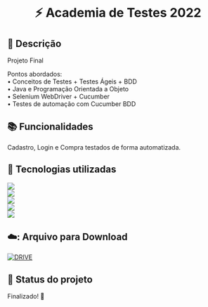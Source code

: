 <h1 align="center">⚡ Academia de Testes 2022 </h1> 

## :memo: Descrição

Projeto Final <br>

Pontos abordados: <br>
• Conceitos de Testes + Testes Ágeis + BDD <br>
• Java e Programação Orientada a Objeto <br>
• Selenium WebDriver + Cucumber <br>
• Testes de automação com Cucumber BDD <br>

## :books: Funcionalidades

Cadastro, Login e Compra testados de forma automatizada. 

## :wrench: Tecnologias utilizadas
<img src="https://img.shields.io/badge/Eclipse-2C2255?style=for-the-badge&logo=eclipse&logoColor=white"/><br>
<img src="https://img.shields.io/badge/git%20-%23F05033.svg?&style=for-the-badge&logo=git&logoColor=white"/><br>
<img src="https://img.shields.io/badge/github-181717?&style=for-the-badge&logo=github&logoColor=white"/><br>
<img src="https://img.shields.io/badge/Java-ED8B00?style=for-the-badge&logo=java&logoColor=white"/><br>
<img src="https://img.shields.io/badge/Selenium-43B02A?style=for-the-badge&logo=Selenium&logoColor=white"/><br>

## ☁️: Arquivo para Download <br>

[![DRIVE](https://img.shields.io/badge/Gmail-D14836?style=for-the-badge&logo=gmail&logoColor=white&link=https://https://drive.google.com/drive/folders/16Bq-ZqdgBLF0oEKvQasHNvYY3e4gMRjI?usp=sharing/)](https://drive.google.com/drive/folders/16Bq-ZqdgBLF0oEKvQasHNvYY3e4gMRjI?usp=sharing)




## :dart: Status do projeto
Finalizado! 🚀

